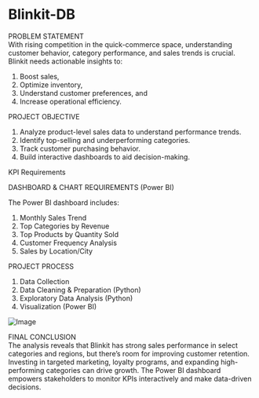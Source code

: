 # Blinkit-DB
PROBLEM STATEMENT
<br>
With rising competition in the quick-commerce space, understanding customer behavior, category performance, and sales trends is crucial. Blinkit needs actionable insights to:
1) Boost sales,
2) Optimize inventory,
3) Understand customer preferences, and
4) Increase operational efficiency.


PROJECT OBJECTIVE
1) Analyze product-level sales data to understand performance trends.
2) Identify top-selling and underperforming categories.
3) Track customer purchasing behavior.
4) Build interactive dashboards to aid decision-making.



KPI Requirements








DASHBOARD & CHART REQUIREMENTS (Power BI)

The Power BI dashboard includes:
1) Monthly Sales Trend 
2) Top Categories by Revenue 
3) Top Products by Quantity Sold 
4) Customer Frequency Analysis 
5) Sales by Location/City



PROJECT PROCESS
1. Data Collection
2. Data Cleaning & Preparation (Python)
3. Exploratory Data Analysis (Python)
4. Visualization (Power BI)

![Image](https://github.com/user-attachments/assets/1c5db0ea-4c21-4a49-8607-0da503f74c29)
   

FINAL CONCLUSION
<br>
The analysis reveals that Blinkit has strong sales performance in select categories and regions, but there’s room for improving customer retention. Investing in targeted marketing, loyalty programs, and expanding high-performing categories can drive growth. The Power BI dashboard empowers stakeholders to monitor KPIs interactively and make data-driven decisions.

